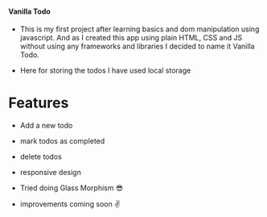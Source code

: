 #### Vanilla Todo
- This is my first project after learning basics and dom manipulation using javascript. And as I created this app using plain HTML, CSS and JS without using any frameworks and libraries I decided to name it Vanilla Todo. 

- Here for storing the todos I have used local storage

# Features
- Add a new todo 
- mark todos as completed 
- delete todos
- responsive design
- Tried doing Glass Morphism 😎

- improvements coming soon ✌️
